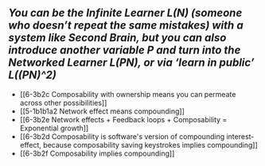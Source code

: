 *You can be the Infinite Learner L(N) (someone who doesn’t repeat the same mistakes) with a system like Second Brain, but you can also introduce another variable P and turn into the Networked Learner L(PN), or via ‘learn in public’ L((PN)^2)*
---
- [[6-3b2c Composability with ownership means you can permeate across other possibilities]]
- [[5-1b1b1a2 Network effect means compounding]]
- [[6-3b2e Network effects + Feedback loops + Composability = Exponential growth]]
- [[6-3b2d Composability is software's version of compounding interest-effect, because composability saving keystrokes implies compounding]]
- [[6-3b2f Composability implies compounding]]
